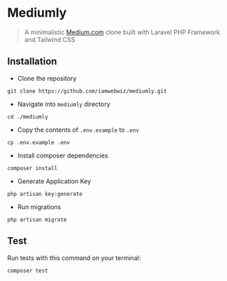 # Mediumly

> A minimalistic [Medium.com](https://medium.com) clone built with Laravel PHP Framework and Tailwind CSS

## Installation

-   Clone the repository

```
git clone https://github.com/iamwebwiz/mediumly.git
```

-   Navigate into `mediumly` directory

```
cd ./mediumly
```

-   Copy the contents of `.env.example` to `.env`

```
cp .env.example .env
```

-   Install composer dependencies

```
composer install
```

-   Generate Application Key

```
php artisan key:generate
```

-   Run migrations

```
php artisan migrate
```

## Test

Run tests with this command on your terminal:

```
composer test
```
